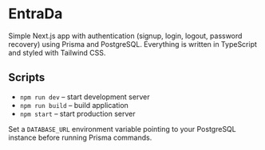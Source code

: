 # EntraDa

Simple Next.js app with authentication (signup, login, logout, password recovery) using Prisma and PostgreSQL. Everything is written in TypeScript and styled with Tailwind CSS.

## Scripts

- `npm run dev` – start development server
- `npm run build` – build application
- `npm start` – start production server

Set a `DATABASE_URL` environment variable pointing to your PostgreSQL instance before running Prisma commands.
